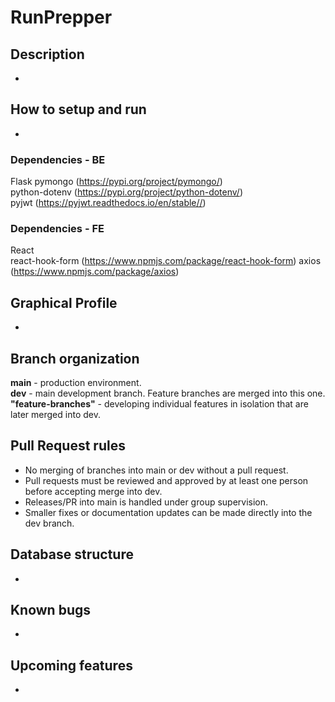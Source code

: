# RunPrepper

## Description
-

## How to setup and run
-

### Dependencies - BE
Flask
pymongo (https://pypi.org/project/pymongo/)  
python-dotenv  (https://pypi.org/project/python-dotenv/)  
pyjwt (https://pyjwt.readthedocs.io/en/stable//)

### Dependencies - FE
React  
react-hook-form (https://www.npmjs.com/package/react-hook-form)
axios (https://www.npmjs.com/package/axios)

## Graphical Profile
-

## Branch organization
**main** - production environment.  
**dev** - main development branch. Feature branches are merged into this one.  
**"feature-branches"** - developing individual features in isolation that are later merged into dev.

## Pull Request rules
- No merging of branches into main or dev without a pull request.  
- Pull requests must be reviewed and approved by at least one person before accepting merge into dev.  
- Releases/PR into main is handled under group supervision.  
- Smaller fixes or documentation updates can be made directly into the dev branch.

## Database structure
-

## Known bugs
-

## Upcoming features
-
